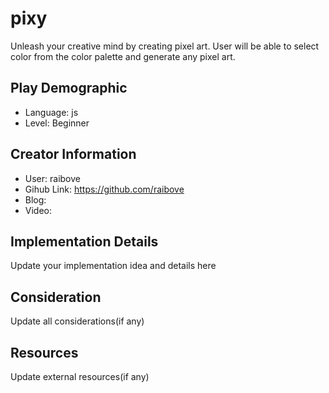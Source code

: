 # pixy

Unleash your creative mind by creating pixel art. User will be able to select color from the color palette and generate any pixel art.

## Play Demographic

- Language: js
- Level: Beginner

## Creator Information

- User: raibove
- Gihub Link: https://github.com/raibove
- Blog:
- Video:

## Implementation Details

Update your implementation idea and details here

## Consideration

Update all considerations(if any)

## Resources

Update external resources(if any)
